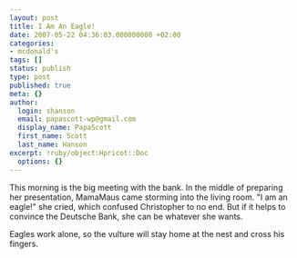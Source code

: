 ```yaml
---
layout: post
title: I Am An Eagle!
date: 2007-05-22 04:36:03.000000000 +02:00
categories:
- mcdonald's
tags: []
status: publish
type: post
published: true
meta: {}
author:
  login: shanson
  email: papascott-wp@gmail.com
  display_name: PapaScott
  first_name: Scott
  last_name: Hanson
excerpt: !ruby/object:Hpricot::Doc
  options: {}
---
```

<p>This morning is the big meeting with the bank. In the middle of preparing her presentation, MamaMaus came storming into the living room. "I am an eagle!" she cried, which confused Christopher to no end. But if it helps to convince the Deutsche Bank, she can be whatever she wants.</p>
<p>Eagles work alone, so the vulture will stay home at the nest and cross his fingers.</p>
